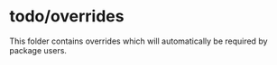# todo/overrides

This folder contains overrides which will automatically be required by package users.
